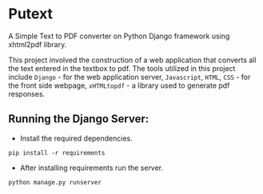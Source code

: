 # Putext
A Simple Text to PDF converter on Python Django framework using xhtml2pdf library.


This project involved the construction of a web application that converts all the text entered in the textbox to pdf. The tools utilized in this project include `Django` - for the web application server, `Javascript`, `HTML`, `CSS` - for the front side webpage, `xHTMLtopdf` - a library used to generate pdf responses.

## Running the Django Server: 

* Install the required dependencies.

```
pip install -r requirements
```
* After installing requirements run the server.

```
python manage.py runserver
```
